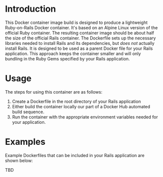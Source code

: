 # Introduction

This Docker container image build is designed to produce a lightweight
Ruby-on-Rails Docker container. It's based on an Alpine Linux version of
the official Ruby container. The resulting container image should be about
half the size of the official Rails container. The Dockerfile sets up the
necessary libraries needed to install Rails and its dependencies, but *does not*
actually install Rails. It is designed to be used as a parent Docker file
for your Rails application.  This approach keeps the container smaller and
will only bundling in the Ruby Gems specified by your Rails application.

# Usage

The steps for using this container are as follows:

1. Create a Dockerfile in the root directory of your Rails application
2. Either build the container locally our part of a Docker Hub automated build sequence.
3. Run the container with the appropriate environment variables needed for your application.

# Examples

Example Dockerfiles that can be included in your Rails application are shown
below:

TBD

